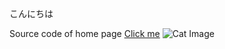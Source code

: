 こんにちは

Source code of home page [Click me](https://thomsonyeung.github.io/GitTeamWork/)
![Cat Image](https://th.bing.com/th/id/OIP.g1m0K7yumfwkc_ub224a4AHaE7?pid=ImgDet&rs=1)

